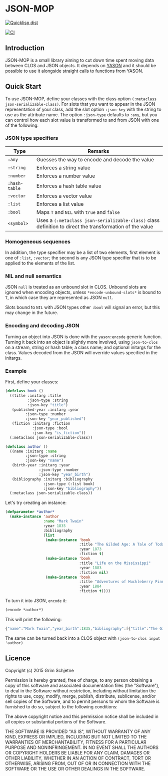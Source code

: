 # JSON-MOP

[![Quicklisp dist](http://quickdocs.org/badge/json-mop.svg)](http://quickdocs.org/json-mop/)

[![CI](https://github.com/gschjetne/json-mop/actions/workflows/CI.yml/badge.svg)](https://github.com/gschjetne/json-mop/actions/workflows/CI.yml)

## Introduction

JSON-MOP is a small library aiming to cut down time spent moving data
between CLOS and JSON objects. It depends on
[YASON](https://github.com/hanshuebner/yason) and it should be
possible to use it alongside straight calls to functions from YASON.

## Quick Start

To use JSON-MOP, define your classes with the class option
`(:metaclass json-serializable-class)`. For slots that you want to appear in
the JSON representation of your class, add the slot option `:json-key`
with the string to use as the attribute name. The option `:json-type`
defaults to `:any`, but you can control how each slot value is
transformed to and from JSON with one of the following:

### JSON type specifiers

Type          | Remarks
--------------|--------------------------------------------
`:any`        | Guesses the way to encode and decode the value 
`:string`     | Enforces a string value
`:number`     | Enforces a number value
`:hash-table` | Enforces a hash table value
`:vector`     | Enforces a vector value
`:list`       | Enforces a list value
`:bool`       | Maps `T` and `NIL` with `true` and `false`
`<symbol>`    | Uses a `(:metaclass json-serializable-class)` class definition to direct the transformation of the value

### Homogeneous sequences

In addition, the type specifier may be a list of two elements, first
element is one of `:list`, `:vector`; the second is any JSON type
specifier that is to be applied to the elements of the list.

### NIL and null semantics

JSON `null` is treated as an unbound slot in CLOS. Unbound slots are
ignored when encoding objects, unless `*encode-unbound-slots*` is
bound to `T`, in which case they are represented as JSON `null`.

Slots bound to `NIL` with JSON types other `:bool` will signal an
error, but this may change in the future.

### Encoding and decoding JSON

Turning an object into JSON is done with the `yason:encode` generic
function. Turning it back into an object is slightly more involved,
using `json-to-clos` on a stream, string or hash table; a class name;
and optional initargs for the class. Values decoded from the JSON will
override values specified in the initargs.

### Example

First, define your classes:

```lisp
(defclass book ()
  ((title :initarg :title
          :json-type :string
          :json-key "title")
   (published-year :initarg :year
         :json-type :number
         :json-key "year_published")
   (fiction :initarg :fiction
            :json-type :bool
            :json-key "is_fiction"))
  (:metaclass json-serializable-class))

(defclass author ()
  ((name :initarg :name
         :json-type :string
         :json-key "name")
   (birth-year :initarg :year
               :json-type :number
               :json-key "year_birth")
   (bibliography :initarg :bibliography
                 :json-type (:list book)
                 :json-key "bibliography"))
  (:metaclass json-serializable-class))
```

Let's try creating an instance:

```lisp
(defparameter *author*
  (make-instance 'author
                 :name "Mark Twain"
                 :year 1835
                 :bibliography
                 (list
                  (make-instance 'book
                                 :title "The Gilded Age: A Tale of Today"
                                 :year 1873
                                 :fiction t)
                  (make-instance 'book
                                 :title "Life on the Mississippi"
                                 :year 1883
                                 :fiction nil)
                  (make-instance 'book
                                 :title "Adventures of Huckleberry Finn"
                                 :year 1884
                                 :fiction t))))
```

To turn it into JSON, `encode` it:

```lisp
(encode *author*)
```

This will print the following:

```javascript
{"name":"Mark Twain","year_birth":1835,"bibliography":[{"title":"The Gilded Age: A Tale of Today","year_published":1873,"is_fiction":true},{"title":"Life on the Mississippi","year_published":1883,"is_fiction":false},{"title":"Adventures of Huckleberry Finn","year_published":1884,"is_fiction":true}]}
```

The same can be turned back into a CLOS object with `(json-to-clos input 'author)`

## Licence

Copyright (c) 2015 Grim Schjetne

Permission is hereby granted, free of charge, to any person obtaining
a copy of this software and associated documentation files (the
"Software"), to deal in the Software without restriction, including
without limitation the rights to use, copy, modify, merge, publish,
distribute, sublicense, and/or sell copies of the Software, and to
permit persons to whom the Software is furnished to do so, subject to
the following conditions:

The above copyright notice and this permission notice shall be
included in all copies or substantial portions of the Software.

THE SOFTWARE IS PROVIDED "AS IS", WITHOUT WARRANTY OF ANY KIND,
EXPRESS OR IMPLIED, INCLUDING BUT NOT LIMITED TO THE WARRANTIES OF
MERCHANTABILITY, FITNESS FOR A PARTICULAR PURPOSE AND
NONINFRINGEMENT. IN NO EVENT SHALL THE AUTHORS OR COPYRIGHT HOLDERS BE
LIABLE FOR ANY CLAIM, DAMAGES OR OTHER LIABILITY, WHETHER IN AN ACTION
OF CONTRACT, TORT OR OTHERWISE, ARISING FROM, OUT OF OR IN CONNECTION
WITH THE SOFTWARE OR THE USE OR OTHER DEALINGS IN THE SOFTWARE.
